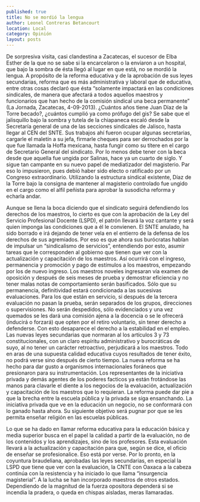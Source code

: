 ```yaml
---
published: true
title: No se mordió la lengua
author: Leonel Contreras Betancourt
location: Local
category: Opinión
layout: posts
---
```


De sorpresiva visita, casi clandestina a Zacatecas, el sucesor de Elba Esther de la que no se sabe si la encarcelaron o la enviaron a un hospital, que bajo la sombra de ésta llegó al lugar en que está, no se mordió la lengua. A propósito de la reforma educativa y de la aprobación de sus leyes secundarias, reforma que es más administrativa y laboral que de educativa, entre otras cosas declaró que ésta “solamente impactará en las condiciones sindicales, de manera que afectará a todos aquellos maestros y funcionarios que han hecho de la comisión sindical una beca permanente” (La Jornada, Zacatecas, 4-09-2013). ¿Cuántos años tiene Juan Díaz de la Torre becado?, ¿cuántos cumplió ya como prófugo del gis? Se sabe que el jalisquillo bajo la sombra y tutela de la chiapaneca escaló desde la Secretaría general de una de las secciones sindicales de Jalisco, hasta llegar al CEN del SNTE. Sus trabajos ahí fueron ocupar algunas secretarias, cargarle el maletín a su jefa, firmarle cheques para ser derrochados por la que fue llamada la Hoffa mexicana, hasta fungir como su títere en el cargo de Secretario General del sindicato. Por lo menos debe tener con la beca desde que aquella fue ungida por Salinas, hace ya un cuarto de siglo. Y sigue tan campante en su nuevo papel de mediatizador del magisterio. Par eso lo impusieron, pues debió haber sido electo o ratificado por un Congreso extraordinario. Utilizando la estructura sindical existente, Díaz de la Torre bajo la consigna de mantener al magisterio controlado fue ungido en el cargo como el alfil peñista para aprobar la susodicha reforma y echarla andar.  

Aunque se llena la boca diciendo que el sindicato seguirá defendiendo los derechos de los maestros, lo cierto es que con la aprobación de la Ley del Servicio Profesional Docente (LSPD), el patrón llevará la voz cantante y será quien imponga las condiciones que a él le convienen. El SNTE anulado, ha sido borrado e irá dejando de tener vela en el entierro de la defensa de los derechos de sus agremiados. Por eso es que ahora sus burócratas hablan de impulsar un “sindicalismo de servicios”, entendiendo por esto, asumir tareas que le corresponden al gobierno que tienen que ver con la actualización y capacitación de los maestros.  Así ocurrirá con el ingreso, permanencia y promoción y pago de estímulos a los maestros, empezando por los de nuevo ingreso. Los maestros noveles ingresaran vía examen de oposición y después de seis meses de prueba y demostrar eficiencia y no tener malas notas de comportamiento serán basificados. Sólo que su permanencia, definitividad estará condicionada a las sucesivas evaluaciones. Para los que están en servicio, si después de la tercera evaluación no pasan la prueba, serán separados de los grupos, direcciones o supervisiones. No serán despedidos, sólo evidenciados y una vez quemados se les dará una comisión ajena a la docencia o se le ofrecerá (inducirá o forzará) que opten por el retiro voluntario, sin tener derecho a defenderse. Con esto desaparece el derecho a la estabilidad en el empleo. Las nuevas leyes secundarias que normaran al los artículos 3 y 73 constitucionales, con un claro espíritu administrativo y burocráticas de suyo, al no tener un carácter retroactivo, perjudicará a los maestros. Todo en aras de una supuesta calidad educativa cuyos resultados de tener éxito, no podrá verse sino después de cierto tiempo. La nueva reforma se ha hecho para dar gusto a organismos internacionales foráneos que presionaron para su instrumentación. Los representantes de la iniciativa privada y demás agentes de los poderes facticos ya están frotándose las manos para clavarle el diente a los negocios de la evaluación, actualización y capacitación de los maestros que lo requieran. La reforma puede dar pie a que la brecha entre la escuela pública y la privada se siga ensanchando. La iniciativa privada que ve en la educación un negocio,  no se conformará con lo ganado hasta ahora. Su siguiente objetivo será pugnar por que se les permita enseñar religión en las escuelas públicas.

Lo que se ha dado en llamar reforma educativa para la educación básica y media superior busca en el papel la calidad a partir de la evaluación, no de los contenidos  y los aprendizajes, sino de los profesores. Esta evaluación llevará a la actualización y capacitación para que, según se dice, el oficio de enseñar se profesionalice. Eso está por verse. Por lo pronto, en la coyuntura braudeliana, aprobadas las leyes secundarias, en especial la LSPD que tiene que ver con la evaluación, la CNTE con Oaxaca a la cabeza continúa con la resistencia y ha iniciado lo que llama “insurgencia magisterial”. A la lucha se han incorporado maestros de otros estados. Dependiendo de la magnitud de la fuerza opositora dependerá si se incendia la pradera, o queda en chispas aisladas, meras llamaradas. 

